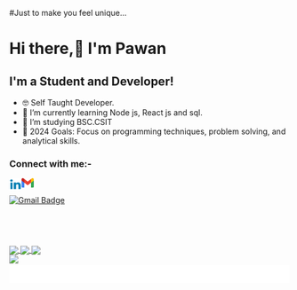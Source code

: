 #Just to make you feel unique...

# Hi there,👋 I'm Pawan 

## I'm a Student and Developer! 

- 🤓 Self Taught Developer. 
- 🌱 I’m currently learning Node js, React js and sql.
- 🔭 I’m studying BSC.CSIT 
- 🥅 2024 Goals: Focus on programming techniques, problem solving, and analytical skills.

### Connect with me:-


[<img align="left" alt="Pawan | LinkedIn" width="22px" src="https://raw.githubusercontent.com/Rohan-Shakya/Rohan-Shakya/master/images/linked.png" />][linkedin]

[<img align="left" alt="Pawan | Instagram" width="22px" src="https://raw.githubusercontent.com/Rohan-Shakya/Rohan-Shakya/master/images/gmail.svg" />][gmail]
<br />

[![Gmail Badge](https://img.shields.io/badge/-pobbhatta@gmail.com-139AF2?style=flat-square&logo=Gmail&logoColor=white&link=mailto:pobbhatta@gmail.com)](mailto:pobbhatta@gmail.com)



## <br />

<a href="" target="_blank">
  <img align="center" src="https://github-profile-summary-cards.vercel.app/api/cards/stats?username=pawanprashadbhatta&theme=tokyonight"/>
</a>

<a href="" target="_blank">
  <img align="center" src="https://github-profile-summary-cards.vercel.app/api/cards/repos-per-language?username=pawanprashadbhatta&theme=tokyonight"/>
</a>

<a href="" target="_blank">
  <img align="center" src="https://github-profile-summary-cards.vercel.app/api/cards/profile-details?username=pawanprashadbhatta&theme=dracula"/>
</a>
<br />

<img src='https://github-profile-trophy.vercel.app/?username=beesou777&theme=dracula&column=7&margin-w=15&margin-h=15%20(https://github.com/ryo-ma/github-profile-trophy)' />

<img src='https://raw.githubusercontent.com/AkashSingh3031/AkashSingh3031/49be5f876cb7b7649b517bff7e79990ddf033141/marquee.svg' />


[github]: https://github.com/pawanprashadbhatta/

[linkedin]: https://https://www.linkedin.com/feed//
[gmail]: https://mail.google.com/mail/u/0/#inbox
